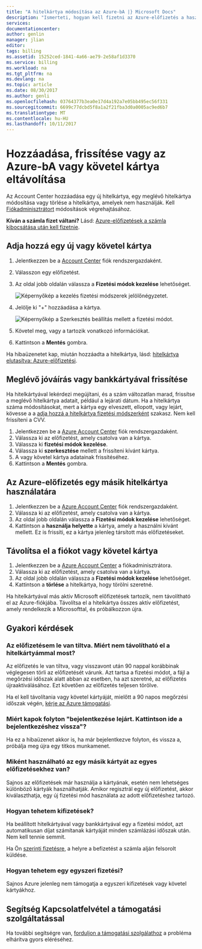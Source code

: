 ```yaml
---
title: "A hitelkártya módosítása az Azure-bA |} Microsoft Docs"
description: "Ismerteti, hogyan kell fizetni az Azure-előfizetés a használt hitelkártya módosítása"
services: 
documentationcenter: 
author: genlin
manager: jlian
editor: 
tags: billing
ms.assetid: 15252ced-1841-4a66-ae79-2e58af1d3370
ms.service: billing
ms.workload: na
ms.tgt_pltfrm: na
ms.devlang: na
ms.topic: article
ms.date: 08/30/2017
ms.author: genli
ms.openlocfilehash: 03764377b3ea0e17d4a192a7e05bb495ec56f331
ms.sourcegitcommit: 6699c77dcbd5f8a1a2f21fba3d0a0005ac9ed6b7
ms.translationtype: MT
ms.contentlocale: hu-HU
ms.lasthandoff: 10/11/2017
---
```

# <a name="add-update-or-remove-a-credit-or-debit-card-for-azure"></a>Hozzáadása, frissítése vagy az Azure-bA vagy követel kártya eltávolítása

Az Account Center hozzáadása egy új hitelkártya, egy meglévő hitelkártya módosítása vagy törlése a hitelkártya, amelyek nem használják. Kell [Fiókadminisztrátort](billing-subscription-transfer.md#whoisaa) módosítások végrehajtásához.

**Kíván a számla fizet váltani?** Lásd: [Azure-előfizetések a számla kibocsátása után kell fizetnie](billing-how-to-pay-by-invoice.md).
 
<a id="addcard"></a>

## <a name="add-a-new-credit-or-debit-card"></a>Adja hozzá egy új vagy követel kártya

1. Jelentkezzen be a [Account Center](https://account.windowsazure.com/Subscriptions) fiók rendszergazdaként.
1. Válasszon egy előfizetést.
1. Az oldal jobb oldalán válassza a **Fizetési módok kezelése** lehetőséget.

    ![Képernyőkép a kezelés fizetési módszerek jelölőnégyzetet.](./media/billing-how-to-change-credit-card/changesub_new.png)
1. Jelölje ki "+" hozzáadása a kártya.

    ![Képernyőkép a Szerkesztés beállítás mellett a fizetési módot.](./media/billing-how-to-change-credit-card/editcard_new.png)
1. Követel meg, vagy a tartozik vonatkozó információkat.
1. Kattintson a **Mentés** gombra. 

Ha hibaüzenetet kap, miután hozzáadta a hitelkártya, lásd: [hitelkártya elutasítva: Azure-előfizetési](billing-credit-card-fails-during-azure-sign-up.md).

## <a name="update-existing-credit-or-debit-card"></a>Meglévő jóváírás vagy bankkártyával frissítése

Ha hitelkártyával lekérdezi megújítani, és a szám változatlan marad, frissítse a meglévő hitelkártya adatait, például a lejárati dátum. Ha a hitelkártya száma módosításokat, mert a kártya egy elveszett, ellopott, vagy lejárt, kövesse a a [adja hozzá a hitelkártya fizetési módszerként](#addcard) szakasz. Nem kell frissíteni a CVV.

1. Jelentkezzen be a [Azure Account Center](https://account.windowsazure.com/Subscriptions) fiók rendszergazdaként.
1. Válassza ki az előfizetést, amely csatolva van a kártya.
1. Válassza ki **fizetési módok kezelése**.
1. Válassza ki **szerkesztése** mellett a frissíteni kívánt kártya.
1. A vagy követel kártya adatainak frissítéséhez.
1. Kattintson a **Mentés** gombra.

## <a name="use-a-different-credit-card-for-the-azure-subscription"></a>Az Azure-előfizetés egy másik hitelkártya használatára

1. Jelentkezzen be a [Azure Account Center](https://account.windowsazure.com/Subscriptions) fiók rendszergazdaként.
1. Válassza ki az előfizetést, amely csatolva van a kártya.
1. Az oldal jobb oldalán válassza a **Fizetési módok kezelése** lehetőséget.
1. Kattintson a **használja helyette** a kártya, amely a használni kívánt mellett. Ez is frissíti, ez a kártya jelenleg társított más előfizetéseket. 

## <a name="remove-a-credit-or-debit-card-from-the-account"></a>Távolítsa el a fiókot vagy követel kártya

1. Jelentkezzen be a [Azure Account Center](https://account.windowsazure.com/Subscriptions) a fiókadminisztrátora.
1. Válassza ki az előfizetést, amely csatolva van a kártya.
3. Az oldal jobb oldalán válassza a **Fizetési módok kezelése** lehetőséget.
4. Kattintson a **törlése** a hitelkártya, hogy törölni szeretné.

Ha hitelkártyával más aktív Microsoft előfizetések tartozik, nem távolítható el az Azure-fiókjába. Távolítsa el a hitelkártya összes aktív előfizetést, amely rendelkezik a Microsofttal, és próbálkozzon újra.

## <a name="frequently-asked-questions"></a>Gyakori kérdések

### <a name="my-subscription-is-disabled-why-cant-i-remove-my-credit-card-now"></a>Az előfizetésem le van tiltva. Miért nem távolítható el a hitelkártyámmal most?

Az előfizetés le van tiltva, vagy visszavont után 90 nappal korábbinak véglegesen törli az előfizetését várunk. Azt tartsa a fizetési módot, a fájl a megőrzési időszak alatt abban az esetben, ha azt szeretné, az előfizetés újraaktiválásához. Ezt követően az előfizetés teljesen törölve.

Ha el kell távolítania vagy követel kártyáját, mielőtt a 90 napos megőrzési időszak végén, [kérje az Azure támogatási](https://portal.azure.com/?#blade/Microsoft_Azure_Support/HelpAndSupportBlade).

### <a name="why-do-i-keep-getting-your-login-session-has-expired-please-click-here-to-log-back-in"></a>Miért kapok folyton "bejelentkezése lejárt. Kattintson ide a bejelentkezéshez vissza"?

Ha ez a hibaüzenet akkor is, ha már bejelentkezve folyton, és vissza a, próbálja meg újra egy titkos munkamenet.

### <a name="how-do-i-use-a-different-card-for-each-subscription-i-have"></a>Miként használható az egy másik kártyát az egyes előfizetésekhez van?

Sajnos az előfizetések már használja a kártyának, esetén nem lehetséges különböző kártyák használhatják. Amikor regisztrál egy új előfizetést, akkor kiválaszthatja, egy új fizetési mód használata az adott előfizetéshez tartozó.

### <a name="how-do-i-make-payments"></a>Hogyan tehetem kifizetések?

Ha beállított hitelkártyával vagy bankkártyával egy a fizetési módot, azt automatikusan díjat számítanak kártyáját minden számlázási időszak után. Nem kell tennie semmit.

Ha Ön [szerinti fizetésre](billing-how-to-pay-by-invoice.md), a helyre a befizetést a számla alján felsorolt küldése.

### <a name="how-do-i-make-a-one-time-payment"></a>Hogyan tehetem egy egyszeri fizetési?

Sajnos Azure jelenleg nem támogatja a egyszeri kifizetések vagy követel kártyákhoz. 

## <a name="need-help-contact-support"></a>Segítség Kapcsolatfelvétel a támogatási szolgáltatással

Ha további segítségre van, [forduljon a támogatási szolgálathoz](https://portal.azure.com/?#blade/Microsoft_Azure_Support/HelpAndSupportBlade) a probléma elhárítva gyors eléréséhez.
